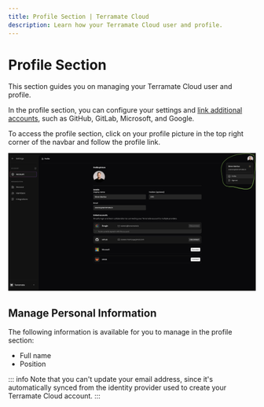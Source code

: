 ```yaml
---
title: Profile Section | Terramate Cloud
description: Learn how your Terramate Cloud user and profile.
---
```


# Profile Section

This section guides you on managing your Terramate Cloud user and profile.

In the profile section, you can configure your settings and [link additional accounts](./account-linking.md), such as GitHub, GitLab, Microsoft, and Google.

To access the profile section, click on your profile picture in the top right corner of the navbar and follow the profile link.

![Terramate Cloud Profile](../assets/profile/terramate-cloud-profile.png "Terramate Cloud Profile")

## Manage Personal Information

The following information is available for you to manage in the profile section:

- Full name
- Position

::: info
Note that you can't update your email address, since it's automatically synced from the identity provider used to create your Terramate Cloud account.
:::
